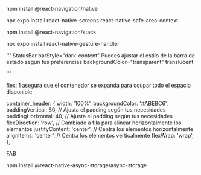 npm install @react-navigation/native

npx expo install react-native-screens react-native-safe-area-context

npm install @react-navigation/stack

npx expo install react-native-gesture-handler

'''
StatusBar
        barStyle="dark-content" Puedes ajustar el estilo de la barra de estado según tus preferencias
        backgroundColor="transparent"
        translucent


'''

flex: 1 asegura que el contenedor se expanda para ocupar todo el espacio disponible


container_header: {
    width: '100%',
    backgroundColor: '#ABEBC6',
    paddingVertical: 80,  // Ajusta el padding según tus necesidades
    paddingHorizontal: 40,  // Ajusta el padding según tus necesidades
    flexDirection: 'row',  // Cambiado a fila para alinear horizontalmente los elementos
    justifyContent: 'center',  // Centra los elementos horizontalmente
    alignItems: 'center',  // Centra los elementos verticalmente
    flexWrap: 'wrap',
  },

  FAB

  npm install @react-native-async-storage/async-storage